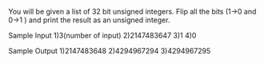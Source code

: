 You will be given a list of 32 bit unsigned integers. Flip all the bits (1->0 and 0->1 ) and print the result as an unsigned integer.

Sample Input 
1)3(number of input)
2)2147483647
3)1
4)0

Sample Output 
1)2147483648
2)4294967294
3)4294967295
